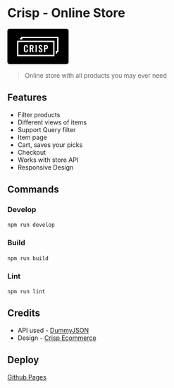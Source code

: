# Crisp - Online Store

[![Crisp - Online Store](./readme/logo.png)](https://likurg42.github.io/online-store/)

> Online store with all products you may ever need

## Features
  - Filter products
  - Different views of items
  - Support Query filter
  - Item page
  - Cart, saves your picks
  - Checkout
  - Works with store API
  - Responsive Design

## Commands

### Develop

```ch
npm run develop
````

### Build

```ch
npm run build
```
### Lint

```ch
npm run lint
```

## Credits
- API used - [DummyJSON](https://dummyjson.com/)
- Design - [Crisp Ecommerce](https://www.figma.com/community/file/1020672355635265072)

## Deploy

[Github Pages](https://likurg42.github.io/online-store/)
